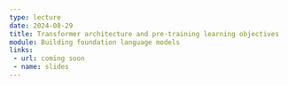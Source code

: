 ```yaml
---
type: lecture
date: 2024-08-29
title: Transformer architecture and pre-training learning objectives
module: Building foundation language models
links: 
 - url: coming soon
 - name: slides
---
```

<!-- **Suggested Readings:** -->
<!-- - [Readings 1](coming_soon) -->
<!-- - [Readings 2](coming_soon) -->

